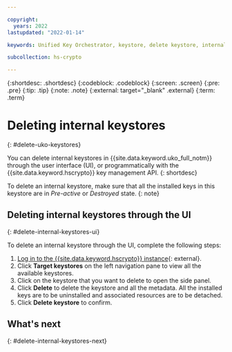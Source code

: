 ```yaml
---

copyright:
  years: 2022
lastupdated: "2022-01-14"

keywords: Unified Key Orchestrator, keystore, delete keystore, internal keystore

subcollection: hs-crypto

---
```


{:shortdesc: .shortdesc}
{:codeblock: .codeblock}
{:screen: .screen}
{:pre: .pre}
{:tip: .tip}
{:note: .note}
{:external: target="_blank" .external}
{:term: .term}


# Deleting internal keystores
{: #delete-uko-keystores}

You can delete internal keystores in {{site.data.keyword.uko_full_notm}}  through the user interface (UI), or programmatically with the {{site.data.keyword.hscrypto}} key management API.
{: shortdesc}

To delete an internal keystore, make sure that all the installed keys in this keystore are in _Pre-active_ or _Destroyed_ state.
{: note}


## Deleting internal keystores through the UI
{: #delete-internal-keystores-ui}

To delete an internal keystore through the UI, complete the following steps:

1. [Log in to the {{site.data.keyword.hscrypto}} instance](https://cloud.ibm.com/login){: external}.
2. Click **Target keystores** on the left navigation pane to view all the available keystores.
3. Click on the keystore that you want to delete to open the side panel.
4. Click **Delete** to delete the keystore and all the metadata. All the installed keys are to be uninstalled and associated resources are to be detached.
5. Click **Delete keystore** to confirm.



## What's next
{: #delete-internal-keystores-next}


  


